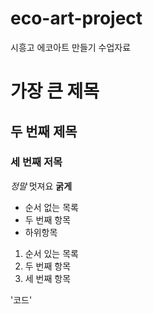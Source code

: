 # eco-art-project
시흥고 에코아트 만들기 수업자료
# 가장 큰 제목
## 두 번째 제목
### 세 번째 저목
*정말* 멋져요
**굵게**

- 순서 없는 목록
-  두 번째 항목
  - 하위항목

1. 순서 있는 목록
2. 두 번째 항목
3. 세 번째 항목

'코드'
   
